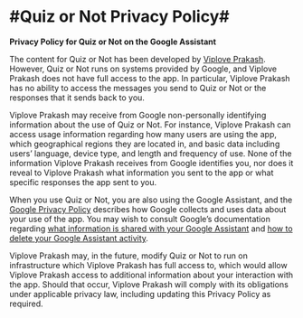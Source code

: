 #Quiz or Not Privacy Policy#
======

**Privacy Policy for Quiz or Not on the Google Assistant**

The content for Quiz or Not has been developed by [Viplove Prakash](http://viploveprakash.com/). However, Quiz or Not runs on systems provided by Google, and Viplove Prakash does not have full access to the app. In particular, Viplove Prakash has no ability to access the messages you send to Quiz or Not or the responses that it sends back to you.

Viplove Prakash may receive from Google non-personally identifying information about the use of Quiz or Not. For instance, Viplove Prakash can access usage information regarding how many users are using the app, which geographical regions they are located in, and basic data including users’ language, device type, and length and frequency of use. None of the information Viplove Prakash receives from Google identifies you, nor does it reveal to Viplove Prakash what information you sent to the app or what specific responses the app sent to you.

When you use Quiz or Not, you are also using the Google Assistant, and the [Google Privacy Policy](https://www.google.com/policies/privacy/) describes how Google collects and uses data about your use of the app. You may wish to consult Google’s documentation regarding [what information is shared with your Google Assistant](https://support.google.com/assistant/answer/7126196) and [how to delete your Google Assistant activity](https://support.google.com/assistant/answer/7108295).

Viplove Prakash may, in the future, modify Quiz or Not to run on infrastructure which Viplove Prakash has full access to, which would allow Viplove Prakash access to additional information about your interaction with the app. Should that occur, Viplove Prakash will comply with its obligations under applicable privacy law, including updating this Privacy Policy as required.
